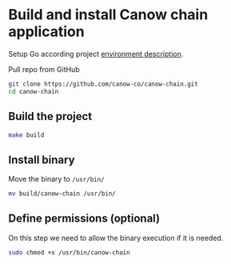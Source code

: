 # Build and install Canow chain application

Setup Go according project [environment description](environment.md).

Pull repo from GitHub

```bash
git clone https://github.com/canow-co/canow-chain.git
cd canow-chain
```

## Build the project

```bash
make build
```

## Install binary

Move the binary to `/usr/bin/`

```bash
mv build/canow-chain /usr/bin/
```

## Define permissions (optional)

On this step we need to allow the binary execution if it is needed.

```bash
sudo chmod +x /usr/bin/canow-chain
```
